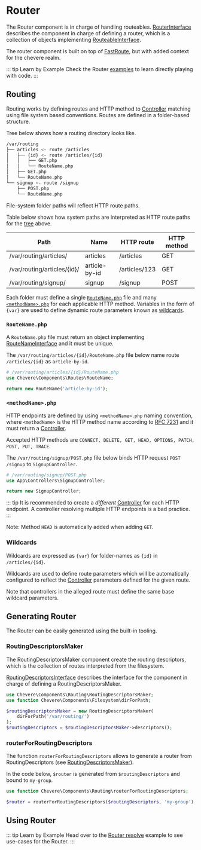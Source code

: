 # Router

The Router component is in charge of handling routeables. [RouterInterface](../reference/Chevere/Interfaces/Router/RouterInterface.md) describes the component in charge of defining a router, which is a collection of objects implementing [RouteableInterface](../reference/Chevere/Interfaces/Router/RoutableInterface.md).

The router component is built on top of [FastRoute](https://github.com/nikic/FastRoute), but with added context for the chevere realm.

::: tip Learn by Example
Check the Router [examples](https://github.com/chevere/examples/tree/master/03.Http#00router-makephp) to learn directly playing with code.
:::

## Routing

Routing works by defining routes and HTTP method to [Controller](Action.md#controller) matching using file system based conventions. Routes are defined in a folder-based structure.

Tree below shows how a routing directory looks like.

```sh
/var/routing
├── articles <- route /articles
│   ├── {id} <- route /articles/{id}
│   │   ├── GET.php
│   │   └── RouteName.php
│   ├── GET.php
│   └── RouteName.php
└── signup <- route /signup
    ├── POST.php
    └── RouteName.php
```

File-system folder paths will reflect HTTP route paths.

Table below shows how system paths are interpreted as HTTP route paths for the [tree](#routing-filesystem-structure) above.

| Path                        | Name          | HTTP route    | HTTP method |
| --------------------------- | ------------- | ------------- | ----------- |
| /var/routing/articles/      | articles      | /articles     | GET         |
| /var/routing/articles/{id}/ | article-by-id | /articles/123 | GET         |
| /var/routing/signup/        | signup        | /signup       | POST        |

Each folder must define a single [`RouteName.php`](#routenamephp) file and many [`<methodName>.php`](#methodnamephp) for each applicable HTTP method. Variables in the form of `{var}` are used to define dynamic route parameters known as [wildcards](#wildcards).

### `RouteName.php`

A `RouteName.php` file must return an object implementing [RouteNameInterface](../reference/Chevere/Interfaces/Route/RouteNameInterface.md) and it must be unique.

The `/var/routing/articles/{id}/RouteName.php` file below name route `/articles/{id}` as `article-by-id`.

```php
# /var/routing/articles/{id}/RouteName.php
use Chevere\Components\Routes\RouteName;

return new RouteName('article-by-id');
```

### `<methodName>.php`

HTTP endpoints are defined by using `<methodName>.php` naming convention, where `<methodName>` is the HTTP method name according to [RFC 7231](https://tools.ietf.org/html/rfc7231) and it must return a [Controller](Action.md#controller).

Accepted HTTP methods are `CONNECT, DELETE, GET, HEAD, OPTIONS, PATCH, POST, PUT, TRACE`.

The `/var/routing/signup/POST.php` file below binds HTTP request `POST /signup` to `SignupController`.

```php
# /var/routing/signup/POST.php
use App\Controllers\SignupController;

return new SignupController;
```

::: tip
It is recommended to create a _different_ [Controller](Action.md#controller) for each HTTP endpoint. A controller resolving multiple HTTP endpoints is a bad practice.
:::

Note: Method `HEAD` is automatically added when adding `GET`.

### Wildcards

Wildcards are expressed as `{var}`  for folder-names as `{id}` in `/articles/{id}`.

Wildcards are used to define route parameters which will be automatically configured to reflect the [Controller](Action.md#controller) parameters defined for the given route.

Note that controllers in the alleged route must define the same base wildcard parameters.

## Generating Router

The Router can be easily generated using the built-in tooling.

### RoutingDescriptorsMaker

The RoutingDescriptorsMaker component create the routing descriptors, which is the collection of routes interpreted from the filesystem.

[RoutingDescriptorsInterface](../reference/Chevere/Interfaces/Routing/RoutingDescriptorsInterface.md) describes the interface for the component in charge of defining a RoutingDescriptorsMaker.

```php
use Chevere\Components\Routing\RoutingDescriptorsMaker;
use function Chevere\Components\Filesystem\dirForPath;

$routingDescriptorsMaker = new RoutingDescriptorsMaker(
    dirForPath('/var/routing/')
);
$routingDescriptors = $routingDescriptorsMaker->descriptors();
```

### routerForRoutingDescriptors

The function `routerForRoutingDescriptors` allows to generate a router from RoutingDescriptors (see [RoutingDescriptorsMaker](#routingdescriptorsmaker)).

In the code below, `$router` is generated from `$routingDescriptors` and bound to `my-group`.

```php
use function Chevere\Components\Routing\routerForRoutingDescriptors;

$router = routerForRoutingDescriptors($routingDescriptors, 'my-group');
```

## Using Router

::: tip Learn by Example
Head over to the [Router resolve](https://github.com/chevere/examples/tree/master/03.Http#01router-resolvephp) example to see use-cases for the Router.
:::

